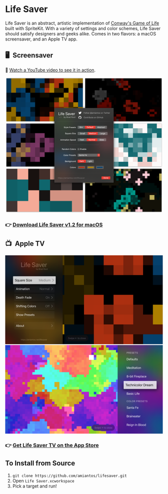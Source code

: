 # Life Saver

Life Saver is an abstract, artistic implementation of [Conway's Game of Life](https://en.wikipedia.org/wiki/Conway%27s_Game_of_Life) built with SpriteKit. With a variety of settings and color schemes, Life Saver should satisfy designers and geeks alike. Comes in two flavors: a macOS screensaver, and an Apple TV app.

## 🖥&nbsp;&nbsp;Screensaver

📼  [Watch a YouTube video to see it in action](https://www.youtube.com/watch?v=N4nCFUVThgg).

![Life Saver Screensaver](/Design/screensaver/lifesaver-screenshots-1.1.png?raw=true)

### 👉 [Download Life Saver v1.2 for macOS](https://amiantos.s3.amazonaws.com/lifesaver-1.2.zip)

## 📺&nbsp;&nbsp;Apple TV

![Life Saver tvOS Main menu](/Design/tvos/tvos-ss-1.png?raw=true)
![Life Saver tvOS Preset menu](/Design/tvos/tvos-ss-2.png?raw=true)

### 👉 [Get Life Saver TV on the App Store](https://apps.apple.com/us/app/life-saver-tv/id1470667717)

## To Install from Source

1. `git clone https://github.com/amiantos/lifesaver.git`
2. Open `Life Saver.xcworkspace`
3. Pick a target and run!


